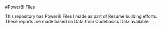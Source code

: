#PowerBi Files 

This repository has PowerBi Files I made as part of Resume building efforts. These reports are made based on Data from Codebasics Data available. 
